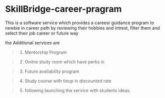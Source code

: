 # SkillBridge-career-pragram

This is a software service which provides a careesr guidance program to newbie in career path by reviewing their hobbies and intrest, filter them and select their job career or future way


the Additional services are

> 1. Mentorship Program

> 2. Onilne study room which have perks in 

> 3. Future availability program

> 4. Study course with tieup in discounted rate

> 5. following launching the service with students ideas.
